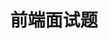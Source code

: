 ---
title: 前端面试题
published: 2024-04-17
description: "前端面试题"
tags: ["面试"]
category: 前端
draft: false
---